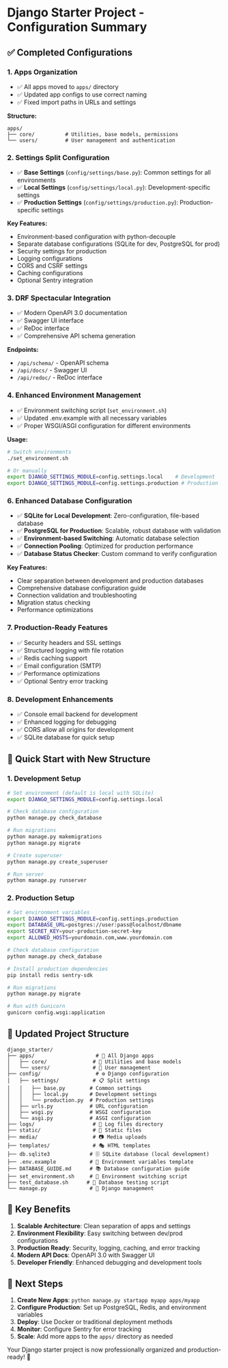 # Django Starter Project - Configuration Summary

## ✅ **Completed Configurations**

### 1. **Apps Organization**
- ✅ All apps moved to `apps/` directory
- ✅ Updated app configs to use correct naming
- ✅ Fixed import paths in URLs and settings

**Structure:**
```
apps/
├── core/          # Utilities, base models, permissions
└── users/         # User management and authentication
```

### 2. **Settings Split Configuration**
- ✅ **Base Settings** (`config/settings/base.py`): Common settings for all environments
- ✅ **Local Settings** (`config/settings/local.py`): Development-specific settings
- ✅ **Production Settings** (`config/settings/production.py`): Production-specific settings

**Key Features:**
- Environment-based configuration with python-decouple
- Separate database configurations (SQLite for dev, PostgreSQL for prod)
- Security settings for production
- Logging configurations
- CORS and CSRF settings
- Caching configurations
- Optional Sentry integration

### 3. **DRF Spectacular Integration**
- ✅ Modern OpenAPI 3.0 documentation
- ✅ Swagger UI interface
- ✅ ReDoc interface
- ✅ Comprehensive API schema generation

**Endpoints:**
- `/api/schema/` - OpenAPI schema
- `/api/docs/` - Swagger UI
- `/api/redoc/` - ReDoc interface

### 4. **Enhanced Environment Management**
- ✅ Environment switching script (`set_environment.sh`)
- ✅ Updated .env.example with all necessary variables
- ✅ Proper WSGI/ASGI configuration for different environments

**Usage:**
```bash
# Switch environments
./set_environment.sh

# Or manually
export DJANGO_SETTINGS_MODULE=config.settings.local    # Development
export DJANGO_SETTINGS_MODULE=config.settings.production # Production
```

### 6. **Enhanced Database Configuration**
- ✅ **SQLite for Local Development**: Zero-configuration, file-based database
- ✅ **PostgreSQL for Production**: Scalable, robust database with validation
- ✅ **Environment-based Switching**: Automatic database selection
- ✅ **Connection Pooling**: Optimized for production performance
- ✅ **Database Status Checker**: Custom command to verify configuration

**Key Features:**
- Clear separation between development and production databases
- Comprehensive database configuration guide
- Connection validation and troubleshooting
- Migration status checking
- Performance optimizations

### 7. **Production-Ready Features**
- ✅ Security headers and SSL settings
- ✅ Structured logging with file rotation
- ✅ Redis caching support
- ✅ Email configuration (SMTP)
- ✅ Performance optimizations
- ✅ Optional Sentry error tracking

### 8. **Development Enhancements**
- ✅ Console email backend for development
- ✅ Enhanced logging for debugging
- ✅ CORS allow all origins for development
- ✅ SQLite database for quick setup

## 🚀 **Quick Start with New Structure**

### 1. **Development Setup**
```bash
# Set environment (default is local with SQLite)
export DJANGO_SETTINGS_MODULE=config.settings.local

# Check database configuration
python manage.py check_database

# Run migrations
python manage.py makemigrations
python manage.py migrate

# Create superuser
python manage.py create_superuser

# Run server
python manage.py runserver
```

### 2. **Production Setup**
```bash
# Set environment variables
export DJANGO_SETTINGS_MODULE=config.settings.production
export DATABASE_URL=postgres://user:pass@localhost/dbname
export SECRET_KEY=your-production-secret-key
export ALLOWED_HOSTS=yourdomain.com,www.yourdomain.com

# Check database configuration
python manage.py check_database

# Install production dependencies
pip install redis sentry-sdk

# Run migrations
python manage.py migrate

# Run with Gunicorn
gunicorn config.wsgi:application
```

## 📁 **Updated Project Structure**
```
django_starter/
├── apps/                    # 📁 All Django apps
│   ├── core/               # 🔧 Utilities and base models
│   └── users/              # 👥 User management
├── config/                  # ⚙️ Django configuration
│   ├── settings/           # 📋 Split settings
│   │   ├── base.py        # Common settings
│   │   ├── local.py       # Development settings
│   │   └── production.py  # Production settings
│   ├── urls.py            # URL configuration
│   ├── wsgi.py            # WSGI configuration
│   └── asgi.py            # ASGI configuration
├── logs/                   # 📝 Log files directory
├── static/                 # 🎨 Static files
├── media/                  # 📷 Media uploads
├── templates/              # 🎭 HTML templates
├── db.sqlite3             # 🗄️ SQLite database (local development)
├── .env.example           # 🔧 Environment variables template
├── DATABASE_GUIDE.md      # 📚 Database configuration guide
├── set_environment.sh     # 🔄 Environment switching script
├── test_database.sh      # 🧪 Database testing script
└── manage.py              # 🚀 Django management
```

## 🎯 **Key Benefits**

1. **Scalable Architecture**: Clean separation of apps and settings
2. **Environment Flexibility**: Easy switching between dev/prod configurations
3. **Production Ready**: Security, logging, caching, and error tracking
4. **Modern API Docs**: OpenAPI 3.0 with Swagger UI
5. **Developer Friendly**: Enhanced debugging and development tools

## 🔧 **Next Steps**

1. **Create New Apps**: `python manage.py startapp myapp apps/myapp`
2. **Configure Production**: Set up PostgreSQL, Redis, and environment variables
3. **Deploy**: Use Docker or traditional deployment methods
4. **Monitor**: Configure Sentry for error tracking
5. **Scale**: Add more apps to the `apps/` directory as needed

Your Django starter project is now professionally organized and production-ready! 🎉